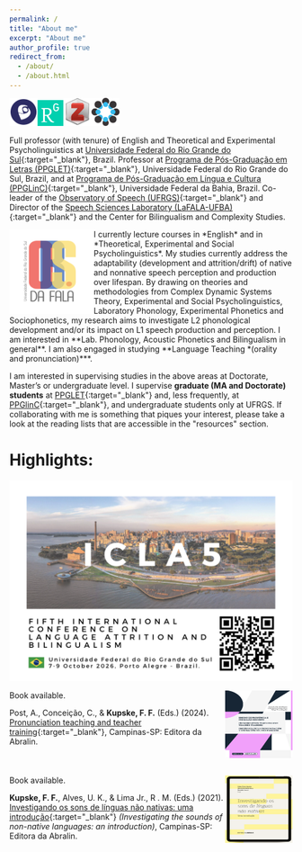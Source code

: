 ```yaml
---
permalink: /
title: "About me"
excerpt: "About me"
author_profile: true
redirect_from: 
  - /about/
  - /about.html
---
```


<a href="http://lattes.cnpq.br/5896539533884923" target="_blank"><img src="/images/lattes.png" width="50" height="50"></a><a href="https://www.researchgate.net/profile/Felipe-Kupske" target="_blank"><img src="/images/rg.png" width="46" height="46"></a><a href="https://www.zotero.org/kupske" target="_blank"><img src="/images/zotero.png" width="50" height="50"></a><a href="osf.io/rabw7" target="_blank"><img src="/images/osf.png" width="50" height="50"></a>


Full professor (with tenure) of English and Theoretical and Experimental Psycholinguistics at [Universidade Federal do Rio Grande do Sul](https://www.ufrgs.br){:target="_blank"}, Brazil. Professor at [Programa de Pós-Graduação em Letras (PPGLET)](https://www.ufrgs.br/ppgletras/){:target="_blank"}, Universidade Federal do Rio Grande do Sul, Brazil, and at [Programa de Pós-Graduação em Língua e Cultura (PPGLinC)](http://www.ppglinc.ufba.br/){:target="_blank"}, Universidade Federal da Bahia, Brazil. Co-leader of the [Observatory of Speech (UFRGS)](https://osf.io/t4ew9/){:target="_blank"} and Director of the [Speech Sciences Laboratory (LaFALA-UFBA)](http://lafala-ufba.github.io){:target="_blank"} and the Center for Bilingualism and Complexity Studies.

<img align="left" src="/images/obs1.png" width="150" height="150"> 
I currently lecture courses in *English* and in *Theoretical, Experimental and Social Psycholinguistics*. My studies currently address the adaptability (development and attrition/drift) of native and nonnative speech perception and production over lifespan. By drawing on theories and methodologies from Complex Dynamic Systems Theory, Experimental and Social Psycholinguistics, Laboratory Phonology, Experimental Phonetics and Sociophonetics, my research aims to investigate L2 phonological development and/or its impact on L1 speech production and perception. I am interested in **Lab. Phonology, Acoustic Phonetics and Bilingualism in general**. I am also engaged in studying **Language Teaching *(orality and pronunciation)***.

I am interested in supervising studies in the above areas at Doctorate, Master’s or undergraduate level. I supervise **graduate (MA and Doctorate) students** at [PPGLET](https://www.ufrgs.br/ppgletras/){:target="_blank"} and, less frequently, at [PPGlinC](http://www.ppglinc.ufba.br/){:target="_blank"}, and undergraduate students only at UFRGS. If collaborating with me is something that piques your interest, please take a look at the reading lists that are accessible in the "resources" section.


# Highlights:

<p align="center">
  <a href="https://languageattrition.org/" target="_blank">
    <img src="/images/icla5.png" alt="ICLA Logo">
  </a>
</p>

<img align="right" src="/images/livro2024.png" width="120" height="120" alt="Kupske et al. (2021)">
Book available. 
<br />

Post, A., Conceição, C., & **Kupske, F. F.** (Eds.) (2024). [Pronunciation teaching and teacher training](https://editora.abralin.org/publicacoes/ensino-de-pronuncia-e-formacao-docente/){:target="_blank"}, Campinas-SP: Editora da Abralin.
<br clear="right"/>
<br />

<img align="right" src="/images/livro2021.png" width="120" height="120" alt="Kupske et al. (2021)">
Book available. 
<br />

**Kupske, F. F.**, Alves, U. K., & Lima Jr., R . M. (Eds.) (2021). [Investigando os sons de línguas não nativas: uma introdução](https://editora.abralin.org/publicacoes/investigando-os-sons-de-linguas-nao-nativas/){:target="_blank"} *(Investigating the sounds of non-native languages: an introduction)*, Campinas-SP: Editora da Abralin.
<br clear="right"/>



